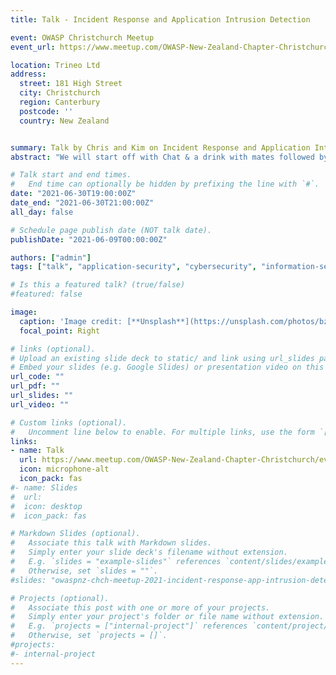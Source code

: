 ```yaml
---
title: Talk - Incident Response and Application Intrusion Detection

event: OWASP Christchurch Meetup
event_url: https://www.meetup.com/OWASP-New-Zealand-Chapter-Christchurch/events/277289990/

location: Trineo Ltd
address:
  street: 181 High Street
  city: Christchurch
  region: Canterbury
  postcode: ''
  country: New Zealand


summary: Talk by Chris and Kim on Incident Response and Application Intrusion Detection
abstract: "We will start off with Chat & a drink with mates followed by Community Topics, Recent & Upcoming events, then into the talk by Chris and Kim on Incident Response and Application Intrusion Detection"

# Talk start and end times.
#   End time can optionally be hidden by prefixing the line with `#`.
date: "2021-06-30T19:00:00Z"
date_end: "2021-06-30T21:00:00Z"
all_day: false

# Schedule page publish date (NOT talk date).
publishDate: "2021-06-09T00:00:00Z"

authors: ["admin"]
tags: ["talk", "application-security", "cybersecurity", "information-security", "infosec", "networking", "owasp", "security", "software-security"]

# Is this a featured talk? (true/false)
#featured: false

image:
  caption: 'Image credit: [**Unsplash**](https://unsplash.com/photos/bzdhc5b3Bxs)'
  focal_point: Right

# links (optional).
# Upload an existing slide deck to static/ and link using url_slides parameter
# Embed your slides (e.g. Google Slides) or presentation video on this page using shortcodes
url_code: ""
url_pdf: ""
url_slides: ""
url_video: ""

# Custom links (optional).
#   Uncomment line below to enable. For multiple links, use the form `[{...}, {...}, {...}]`.
links:
- name: Talk
  url: https://www.meetup.com/OWASP-New-Zealand-Chapter-Christchurch/events/277289990/
  icon: microphone-alt
  icon_pack: fas
#- name: Slides
#  url: 
#  icon: desktop
#  icon_pack: fas

# Markdown Slides (optional).
#   Associate this talk with Markdown slides.
#   Simply enter your slide deck's filename without extension.
#   E.g. `slides = "example-slides"` references `content/slides/example-slides.md`.
#   Otherwise, set `slides = ""`.
#slides: "owaspnz-chch-meetup-2021-incident-response-app-intrusion-detection"

# Projects (optional).
#   Associate this post with one or more of your projects.
#   Simply enter your project's folder or file name without extension.
#   E.g. `projects = ["internal-project"]` references `content/project/deep-learning/index.md`.
#   Otherwise, set `projects = []`.
#projects:
#- internal-project
---
```



